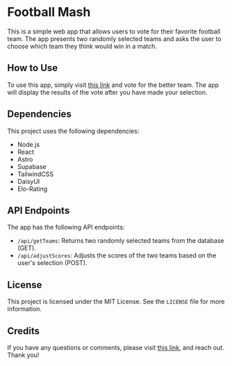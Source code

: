 # Football Mash

This is a simple web app that allows users to vote for their favorite football team. The app presents two randomly selected teams and asks the user to choose which team they think would win in a match.

## How to Use

To use this app, simply visit [this link](https://footballmash.netlify.app) and vote for the better team. The app will display the results of the vote after you have made your selection.

## Dependencies

This project uses the following dependencies:

- Node.js
- React
- Astro
- Supabase
- TailwindCSS
- DaisyUI
- Elo-Rating

## API Endpoints

The app has the following API endpoints:

- `/api/getTeams`: Returns two randomly selected teams from the database (GET).
- `/api/adjustScores`: Adjusts the scores of the two teams based on the user's selection (POST).

## License

This project is licensed under the MIT License. See the `LICENSE` file for more information.

## Credits

If you have any questions or comments, please visit [this link](https://carson-cassidy.netlify.app/contact), and reach out. Thank you!
